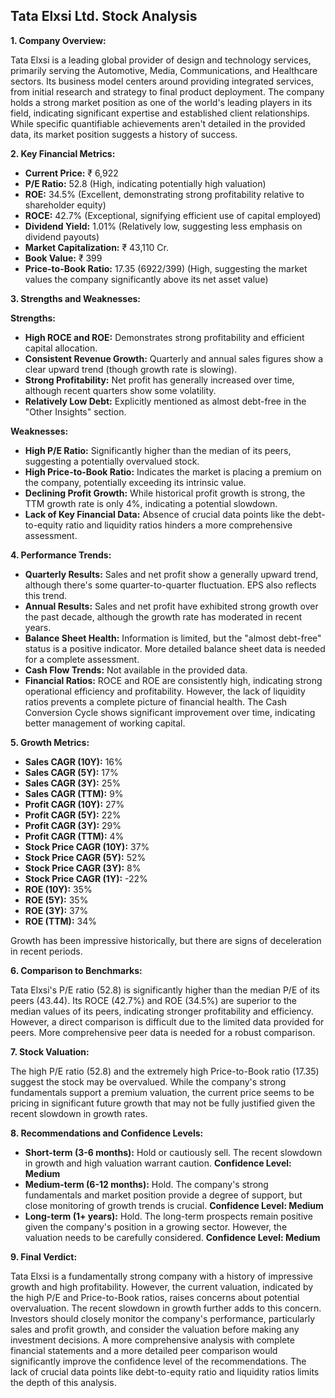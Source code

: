 ## Tata Elxsi Ltd. Stock Analysis

**1. Company Overview:**

Tata Elxsi is a leading global provider of design and technology services, primarily serving the Automotive, Media, Communications, and Healthcare sectors.  Its business model centers around providing integrated services, from initial research and strategy to final product deployment.  The company holds a strong market position as one of the world's leading players in its field, indicating significant expertise and established client relationships.  While specific quantifiable achievements aren't detailed in the provided data, its market position suggests a history of success.

**2. Key Financial Metrics:**

* **Current Price:** ₹ 6,922
* **P/E Ratio:** 52.8 (High, indicating potentially high valuation)
* **ROE:** 34.5% (Excellent, demonstrating strong profitability relative to shareholder equity)
* **ROCE:** 42.7% (Exceptional, signifying efficient use of capital employed)
* **Dividend Yield:** 1.01% (Relatively low, suggesting less emphasis on dividend payouts)
* **Market Capitalization:** ₹ 43,110 Cr.
* **Book Value:** ₹ 399
* **Price-to-Book Ratio:** 17.35 (6922/399) (High, suggesting the market values the company significantly above its net asset value)


**3. Strengths and Weaknesses:**

**Strengths:**

* **High ROCE and ROE:**  Demonstrates strong profitability and efficient capital allocation.
* **Consistent Revenue Growth:**  Quarterly and annual sales figures show a clear upward trend (though growth rate is slowing).
* **Strong Profitability:**  Net profit has generally increased over time, although recent quarters show some volatility.
* **Relatively Low Debt:** Explicitly mentioned as almost debt-free in the "Other Insights" section.


**Weaknesses:**

* **High P/E Ratio:**  Significantly higher than the median of its peers, suggesting a potentially overvalued stock.
* **High Price-to-Book Ratio:**  Indicates the market is placing a premium on the company, potentially exceeding its intrinsic value.
* **Declining Profit Growth:** While historical profit growth is strong, the TTM growth rate is only 4%, indicating a potential slowdown.
* **Lack of Key Financial Data:**  Absence of crucial data points like the debt-to-equity ratio and liquidity ratios hinders a more comprehensive assessment.


**4. Performance Trends:**

* **Quarterly Results:** Sales and net profit show a generally upward trend, although there's some quarter-to-quarter fluctuation. EPS also reflects this trend.
* **Annual Results:**  Sales and net profit have exhibited strong growth over the past decade, although the growth rate has moderated in recent years.
* **Balance Sheet Health:**  Information is limited, but the "almost debt-free" status is a positive indicator.  More detailed balance sheet data is needed for a complete assessment.
* **Cash Flow Trends:**  Not available in the provided data.
* **Financial Ratios:** ROCE and ROE are consistently high, indicating strong operational efficiency and profitability.  However, the lack of liquidity ratios prevents a complete picture of financial health.  The Cash Conversion Cycle shows significant improvement over time, indicating better management of working capital.


**5. Growth Metrics:**

* **Sales CAGR (10Y):** 16%
* **Sales CAGR (5Y):** 17%
* **Sales CAGR (3Y):** 25%
* **Sales CAGR (TTM):** 9%
* **Profit CAGR (10Y):** 27%
* **Profit CAGR (5Y):** 22%
* **Profit CAGR (3Y):** 29%
* **Profit CAGR (TTM):** 4%
* **Stock Price CAGR (10Y):** 37%
* **Stock Price CAGR (5Y):** 52%
* **Stock Price CAGR (3Y):** 8%
* **Stock Price CAGR (1Y):** -22%
* **ROE (10Y):** 35%
* **ROE (5Y):** 35%
* **ROE (3Y):** 37%
* **ROE (TTM):** 34%

Growth has been impressive historically, but there are signs of deceleration in recent periods.


**6. Comparison to Benchmarks:**

Tata Elxsi's P/E ratio (52.8) is significantly higher than the median P/E of its peers (43.44).  Its ROCE (42.7%) and ROE (34.5%) are superior to the median values of its peers, indicating stronger profitability and efficiency. However, a direct comparison is difficult due to the limited data provided for peers.  More comprehensive peer data is needed for a robust comparison.


**7. Stock Valuation:**

The high P/E ratio (52.8) and the extremely high Price-to-Book ratio (17.35) suggest the stock may be overvalued.  While the company's strong fundamentals support a premium valuation, the current price seems to be pricing in significant future growth that may not be fully justified given the recent slowdown in growth rates.


**8. Recommendations and Confidence Levels:**

* **Short-term (3-6 months):** Hold or cautiously sell.  The recent slowdown in growth and high valuation warrant caution.  **Confidence Level: Medium**
* **Medium-term (6-12 months):** Hold.  The company's strong fundamentals and market position provide a degree of support, but close monitoring of growth trends is crucial. **Confidence Level: Medium**
* **Long-term (1+ years):**  Hold.  The long-term prospects remain positive given the company's position in a growing sector. However, the valuation needs to be carefully considered. **Confidence Level: Medium**


**9. Final Verdict:**

Tata Elxsi is a fundamentally strong company with a history of impressive growth and high profitability. However, the current valuation, indicated by the high P/E and Price-to-Book ratios, raises concerns about potential overvaluation.  The recent slowdown in growth further adds to this concern.  Investors should closely monitor the company's performance, particularly sales and profit growth, and consider the valuation before making any investment decisions.  A more comprehensive analysis with complete financial statements and a more detailed peer comparison would significantly improve the confidence level of the recommendations.  The lack of crucial data points like debt-to-equity ratio and liquidity ratios limits the depth of this analysis.
